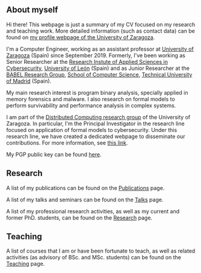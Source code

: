 ## About myself

Hi there! This webpage is just a summary of my CV focused on my research and teaching work. More detailed information (such as contact data) can be found on [my profile webpage of the University of Zaragoza](https://webdiis.unizar.es/~ricardo/).

I'm a Computer Engineer, working as an assistant professor at [University of Zaragoza](http://www.unizar.es) (Spain) since September 2019. Formerly, I've been working as Senior Researcher at the [Research Instute of Applied Sciences in Cybersecurity](https://riasc.unileon.es/), [University of León](https://www.unileon.es/) (Spain) and as Junior Researcher at the [BABEL Research Group](https://babel.upm.es/), [School of Computer Science](https://www.fi.upm.es/), [Technical University of Madrid](https://www.upm.es/) (Spain). 

My main research interest is program binary analysis, specially applied in memory forensics and malware. I also  research on formal models to perform survivability and performance analysis in complex systems. 

I am part of the [Distributed Computing research group](http://webdiis.unizar.es/DISCO/) of the University of Zaragoza. In particular, I'm the Principal Investigator in the research line focused on application of formal models to cybersecurity. Under this research line, we have created a dedicated webpage to disseminate our contributions. For more information, see [this link](https://reversea.me/).

My PGP public key can be found [here](http://webdiis.unizar.es/~ricardo/files/rjrodriguez.asc).

## Research

A list of my publications can be found on the [Publications](https://webdiis.unizar.es/~ricardo/publications/) page.

A list of my talks and seminars can be found on the [Talks](talks) page.

A list of my professional research activities, as well as my current and former PhD. students, can be found on the [Research](research) page.

## Teaching

A list of courses that I am or have been fortunate to teach, as well as related activities (as advisory of BSc. and MSc. students) can be found on the [Teaching](teaching) page.


